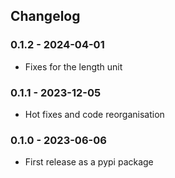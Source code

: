 ## Changelog


### 0.1.2 - 2024-04-01

* Fixes for the length unit

### 0.1.1 - 2023-12-05

* Hot fixes and code reorganisation

### 0.1.0 - 2023-06-06

* First release as a pypi package
